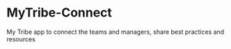 # MyTribe-Connect
 My Tribe app to connect the teams and managers, share best practices and resources
